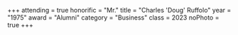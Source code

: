 +++
attending = true
honorific = "Mr."
title     = "Charles 'Doug' Ruffolo"
year      = "1975"
award     = "Alumni"
category  = "Business"
class     = 2023
noPhoto   = true
+++